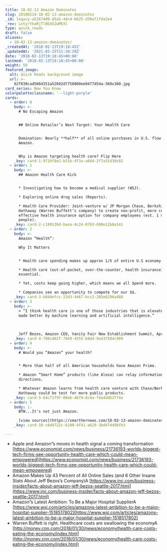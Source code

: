 ```yaml
---
title: 18.02.13 Amazon Dominates
slug: 20180214-18-02-13-amazon-dominates
_id: legacy-a5267409-d5a5-4dc4-b625-d30a71fda2e4
_rev: LotyrYkaRjTl0E452wMEXl
type: quick_reads
draft: false
aliases:
  - 18-02-13-amazon-dominates/
_createdAt: '2018-02-13T19:18:45Z'
_updatedAt: '2021-03-25T21:38:29Z'
date: '2018-02-13T19:18:45+00:00'
lastmod: '2018-02-13T19:18:45+00:00'
weight: 50
featured_image:
  alt: Quick Reads background image
  url: >-
    62f830cad566d151a52692d7758060ee0477d54a-360x360.jpg
card_series: Now You Know
colorpaletteclassname: '--light-purple'
cards:
  - order: 0
    body: >-
      # No Escaping Amazon


      ## Online Retailer’s Next Target: Your Health Care


      Domination: Nearly **half** of all online purchases in U.S. flow through
      Amazon.


      Why is Amazon targeting health care? Flip Here
    _key: card-1-9716f8e2-b31b-4f3a-a6d4-2f7a31d30c82
  - order: 1
    body: >-
      ## Amazon Health Care Kick


      * Investigating how to become a medical supplier (WSJ).

      * Exploring online drug sales (Reports).

      * Health Care Provider: Joint-venture w/ JP Morgan Chase, Berkshire
      Hathaway (Warren Buffett’s company) to create non-profit, more cost
      effective health insurance option for company employees (est. 1 million
      people).
    _key: card-2-c199136d-baea-4c24-8763-890e12b8a141
  - order: 2
    body: >-
      Amazon “Health”:  

      Why It Matters 


      * Health care spending makes up approx 1/5 of entire U.S economy.

      * Health care (out-of-pocket, over-the-counter, health insurance) =
      essential.

      * Yet, costs keep going higher, which means we all $pend more.

      * Companies see an opportunity to compete for our $$.
    _key: card-3-b844efcc-23d3-4467-bcc2-202e6296a488
  - order: 3
    body: >-
      > “I think health care is one of those industries that is elevated and
      made better by machine learning and artificial intelligence.”  
        
        
        
      Jeff Bezos, Amazon CEO, Vanity Fair New Establishment Summit, April 2017
    _key: card-4-798cd82f-7949-4555-b8dd-9e437504c909
  - order: 4
    body: >-
      # Would you “Amazon” your health?


      * More than half of all American households have Amazon Prime.

      * Amazon “Smart Home” products (like Alexa) can relay information, give
      directions.

      * Whatever Amazon learns from health care venture with Chase/Berkshire
      Hathaway could be test for more public products.
    _key: card-5-64cf1f97-08eb-4b79-8c4a-fda4ddb3774e
  - order: 5
    body: |-
      BTW...It's not just Amazon.

      [view sources](https://smarthernews.com/18-02-13-amazon-dominates/)
    _key: card-10-c8d4722c-6180-4f41-a629-3bd47449bfb3

---
```

* Apple and Amazon”s moves in health signal a coming transformation [https://www.economist.com/news/business/21736193-worlds-biggest-tech-firms-see-opportunity-health-care-which-could-mean-empowered](https://www.economist.com/news/business/21736193-worlds-biggest-tech-firms-see-opportunity-health-care-which-could-mean-empowered)
* Amazon Makes Up 43 Percent of All Online Sales (and 6 Other Insane Stats About Jeff Bezos’s Company)A [https://www.inc.com/business-insider/facts-about-amazon-jeff-bezos-seattle-2017.html](https://www.inc.com/business-insider/facts-about-amazon-jeff-bezos-seattle-2017.html)
* Amazon”s Latest Ambition: To Be a Major Hospital SupplierA [https://www.wsj.com/articles/amazons-latest-ambition-to-be-a-major-hospital-supplier-1518517802](https://www.wsj.com/articles/amazons-latest-ambition-to-be-a-major-hospital-supplier-1518517802)
* Warren Buffett is right. Healthcare costs are swallowing the economyA [http://money.cnn.com/2018/01/30/news/economy/health-care-costs-eating-the-economy/index.html](http://money.cnn.com/2018/01/30/news/economy/health-care-costs-eating-the-economy/index.html)